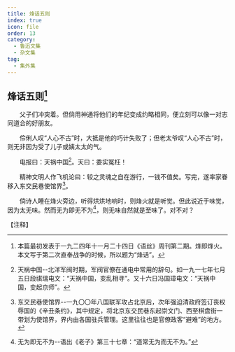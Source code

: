 ```yaml
---
title: 烽话五则
index: true
icon: file
order: 13
category:
  - 鲁迅文集
  - 杂文集
tag:  
  - 集外集
---
```


## 烽话五则[^①]

　　父子们冲突着。但倘用神通将他们的年纪变成约略相同，便立刻可以像一对志同道合的好朋友。

　　伶俐人叹“人心不古”时，大抵是他的巧计失败了；但老太爷叹“人心不古”时，则无非因为受了儿子或姨太太的气。

　　电报曰：天祸中国[^②]。天曰：委实冤枉！

　　精神文明人作飞机论曰：较之灵魂之自在游行，一钱不值矣。写完，遂率家眷移入东交民巷使馆界[^③]。

　　倘诗人睡在烽火旁边，听得烘烘地响时，则烽火就是听觉。但此说近于味觉，因为太无味。然而无为即无不为[^④]，则无味自然就是至味了。对不对？

【注释】

[^①]:本篇最初发表于一九二四年十一月二十四日《语丝》周刊第二期。烽即烽火。本文写于第二次直奉战争的时候，所以题为“烽话”。

[^②]:天祸中国--北洋军阀时期，军阀官僚在通电中常用的辞句。如一九一七年七月五日段祺瑞电文：“天祸中国，变乱相寻”。又十六日冯国璋电文：“天祸中国，变起京师”。

[^③]:东交民巷使馆界--一九〇〇年八国联军攻占北京后，次年强迫清政府签订丧权辱国的《辛丑条约》，其中规定，将北京东交民巷东起崇文门、西至棋盘街一带划为使馆界，界内由各国驻兵管理。这里往往也是官僚政客“避难”的地方。

[^④]:无为即无不为--语出《老子》第三十七章：“道常无为而无不为。”
